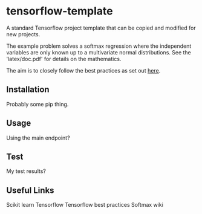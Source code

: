 # tensorflow-template
A standard Tensorflow project template that can be copied and modified for
new projects.

The example problem solves a softmax regression where the
independent variables are only known up to a multivariate normal distributions.
See the 'latex/doc.pdf' for details on the mathematics.

The aim is to closely follow the best practices as set out
[here](https://blog.metaflow.fr/tensorflow-a-proposal-of-good-practices-for-files-folders-and-models-architecture-f23171501ae3).

## Installation
Probably some pip thing.

## Usage
Using the main endpoint?

## Test
My test results?

## Useful Links
Scikit learn
Tensorflow
Tensorflow best practices
Softmax wiki
